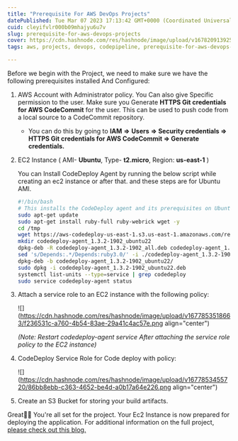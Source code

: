 ```yaml
---
title: "Prerequisite For AWS DevOps Projects"
datePublished: Tue Mar 07 2023 17:13:42 GMT+0000 (Coordinated Universal Time)
cuid: cleyifvlr000b09mhajyu6u7v
slug: prerequisite-for-aws-devops-projects
cover: https://cdn.hashnode.com/res/hashnode/image/upload/v1678209139258/313f446a-9185-4db5-a0ad-093c67e203ea.jpeg
tags: aws, projects, devops, codepipeline, prerequisite-for-aws-devops-projects

---
```


Before we begin with the Project, we need to make sure we have the following prerequisites installed And Configured:

1. AWS Account with Administrator policy. You Can also give Specific permission to the user. Make sure you Generate **HTTPS Git credentials for AWS CodeCommit** for the user. This can be used to push code from a local source to a CodeCommit repository.
    
    * You can do this by going to **IAM** **\=&gt;** **Users** **\=&gt; Security credentials =&gt; HTTPS Git credentials for AWS CodeCommit =&gt; Generate credentials.**
        
2. EC2 Instance ( AMI- **Ubuntu**, Type- **t2.micro**, Region: **us-east-1** )
    
    You can Install CodeDeploy Agent by running the below script while creating an ec2 instance or after that. and these steps are for Ubuntu AMI.
    
    ```bash
    #!/bin/bash 
    # This installs the CodeDeploy agent and its prerequisites on Ubuntu 22.04.  
    sudo apt-get update 
    sudo apt-get install ruby-full ruby-webrick wget -y 
    cd /tmp 
    wget https://aws-codedeploy-us-east-1.s3.us-east-1.amazonaws.com/releases/codedeploy-agent_1.3.2-1902_all.deb 
    mkdir codedeploy-agent_1.3.2-1902_ubuntu22 
    dpkg-deb -R codedeploy-agent_1.3.2-1902_all.deb codedeploy-agent_1.3.2-1902_ubuntu22 
    sed 's/Depends:.*/Depends:ruby3.0/' -i ./codedeploy-agent_1.3.2-1902_ubuntu22/DEBIAN/control 
    dpkg-deb -b codedeploy-agent_1.3.2-1902_ubuntu22/ 
    sudo dpkg -i codedeploy-agent_1.3.2-1902_ubuntu22.deb 
    systemctl list-units --type=service | grep codedeploy 
    sudo service codedeploy-agent status
    ```
    
3. Attach a service role to an EC2 instance with the following policy:
    
    ![](https://cdn.hashnode.com/res/hashnode/image/upload/v1677853518663/f236531c-a760-4b54-83ae-29a41c4ac57e.png align="center")
    
    *(Note: Restart codedeploy-agent service After attaching the service role policy to the EC2 instance)*
    
4. CodeDeploy Service Role for Code deploy with policy:
    
    ![](https://cdn.hashnode.com/res/hashnode/image/upload/v1677853455720/86bb8ebb-c363-4652-be4d-a0b17a64e226.png align="center")
    
5. Create an S3 Bucket for storing your build artifacts.
    

Great🎊🎉 You're all set for the project. Your Ec2 Instance is now prepared for deploying the application. For additional information on the full project, [please check out this blog.](https://rushikesh-mashidkar.hashnode.dev/create-an-aws-code-pipeline-with-aws-code-commit-code-build-code-deploy-tutorial)